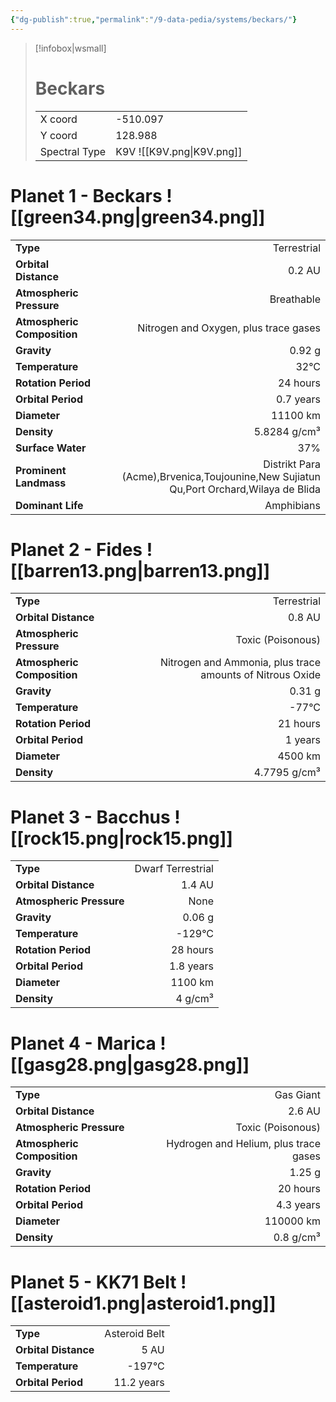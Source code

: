```yaml
---
{"dg-publish":true,"permalink":"/9-data-pedia/systems/beckars/"}
---
```


> [!infobox|wsmall]
> # Beckars
> | | |
> | - | - |
> | X coord | -510.097 |
> | Y coord| 128.988 |
> | Spectral Type | K9V ![[K9V.png\|K9V.png]] |

# Planet 1 - Beckars ![[green34.png\|green34.png]]
|                             |                           |
| --------------------------- | -------------------------:|
| **Type**                    |             Terrestrial |
| **Orbital Distance**        |   0.2 AU |
| **Atmospheric Pressure**    |       Breathable |
| **Atmospheric Composition** |      Nitrogen and Oxygen, plus trace gases |
| **Gravity**                 |        0.92 g |
| **Temperature**             |    32°C |
| **Rotation Period**         |  24 hours |
| **Orbital Period** | 0.7 years |
| **Diameter**                |      11100 km | 
| **Density**                 |    5.8284 g/cm³ |
| **Surface Water**           |           37% | 
| **Prominent Landmass**      |         Distrikt Para (Acme),Brvenica,Toujounine,New Sujiatun Qu,Port Orchard,Wilaya de Blida | 
| **Dominant Life**           |         Amphibians |





# Planet 2 - Fides ![[barren13.png\|barren13.png]]
|                             |                           |
| --------------------------- | -------------------------:|
| **Type**                    |             Terrestrial |
| **Orbital Distance**        |   0.8 AU |
| **Atmospheric Pressure**    |       Toxic (Poisonous) |
| **Atmospheric Composition** |      Nitrogen and Ammonia, plus trace amounts of Nitrous Oxide |
| **Gravity**                 |        0.31 g |
| **Temperature**             |    -77°C |
| **Rotation Period**         |  21 hours |
| **Orbital Period** | 1 years |
| **Diameter**                |      4500 km | 
| **Density**                 |    4.7795 g/cm³ |





# Planet 3 - Bacchus ![[rock15.png\|rock15.png]]
|                             |                           |
| --------------------------- | -------------------------:|
| **Type**                    |             Dwarf Terrestrial |
| **Orbital Distance**        |   1.4 AU |
| **Atmospheric Pressure**    |       None |
| **Gravity**                 |        0.06 g |
| **Temperature**             |    -129°C |
| **Rotation Period**         |  28 hours |
| **Orbital Period** | 1.8 years |
| **Diameter**                |      1100 km | 
| **Density**                 |    4 g/cm³ |





# Planet 4 - Marica ![[gasg28.png\|gasg28.png]]
|                             |                           |
| --------------------------- | -------------------------:|
| **Type**                    |             Gas Giant |
| **Orbital Distance**        |   2.6 AU |
| **Atmospheric Pressure**    |       Toxic (Poisonous) |
| **Atmospheric Composition** |      Hydrogen and Helium, plus trace gases |
| **Gravity**                 |        1.25 g |
| **Rotation Period**         |  20 hours |
| **Orbital Period** | 4.3 years |
| **Diameter**                |      110000 km | 
| **Density**                 |    0.8 g/cm³ |





# Planet 5 - KK71 Belt ![[asteroid1.png\|asteroid1.png]]
|                             |                           |
| --------------------------- | -------------------------:|
| **Type**                    |             Asteroid Belt |
| **Orbital Distance**        |   5 AU |
| **Temperature**             |    -197°C |
| **Orbital Period** | 11.2 years |





